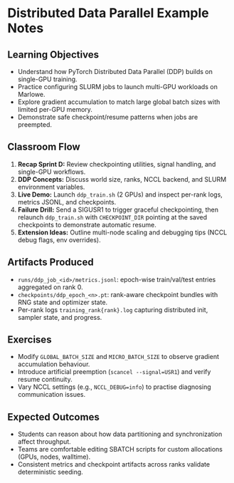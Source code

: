 # Distributed Data Parallel Example Notes

## Learning Objectives
- Understand how PyTorch Distributed Data Parallel (DDP) builds on single-GPU training.
- Practice configuring SLURM jobs to launch multi-GPU workloads on Marlowe.
- Explore gradient accumulation to match large global batch sizes with limited per-GPU memory.
- Demonstrate safe checkpoint/resume patterns when jobs are preempted.

## Classroom Flow
1. **Recap Sprint D:** Review checkpointing utilities, signal handling, and single-GPU workflows.
2. **DDP Concepts:** Discuss world size, ranks, NCCL backend, and SLURM environment variables.
3. **Live Demo:** Launch `ddp_train.sh` (2 GPUs) and inspect per-rank logs, metrics JSONL, and checkpoints.
4. **Failure Drill:** Send a SIGUSR1 to trigger graceful checkpointing, then relaunch `ddp_train.sh` with `CHECKPOINT_DIR` pointing at the saved checkpoints to demonstrate automatic resume.
5. **Extension Ideas:** Outline multi-node scaling and debugging tips (NCCL debug flags, env overrides).

## Artifacts Produced
- `runs/ddp_job_<id>/metrics.jsonl`: epoch-wise train/val/test entries aggregated on rank 0.
- `checkpoints/ddp_epoch_<n>.pt`: rank-aware checkpoint bundles with RNG state and optimizer state.
- Per-rank logs `training_rank{rank}.log` capturing distributed init, sampler state, and progress.

## Exercises
- Modify `GLOBAL_BATCH_SIZE` and `MICRO_BATCH_SIZE` to observe gradient accumulation behaviour.
- Introduce artificial preemption (`scancel --signal=USR1`) and verify resume continuity.
- Vary NCCL settings (e.g., `NCCL_DEBUG=info`) to practise diagnosing communication issues.

## Expected Outcomes
- Students can reason about how data partitioning and synchronization affect throughput.
- Teams are comfortable editing SBATCH scripts for custom allocations (GPUs, nodes, walltime).
- Consistent metrics and checkpoint artifacts across ranks validate deterministic seeding.
